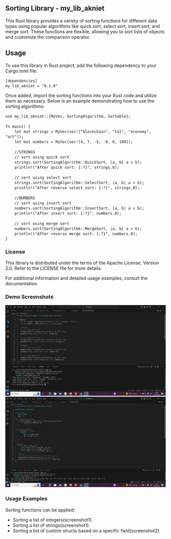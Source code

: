 ## Sorting Library - my_lib_akniet
This Rust library provides a variety of sorting functions for different data types using popular algorithms like quick sort, select sort, insert sort, and merge sort. These functions are flexible, allowing you to sort lists of objects and customize the comparison operator.

## Usage

To use this library in Rust project, add the following dependency to your Cargo.toml file:
```
[dependencies]
my_lib_akniet = "0.1.0"
```
Once added, import the sorting functions into your Rust code and utilize them as necessary. Below is an example demonstrating how to use the sorting algorithms:
```
use my_lib_akniet::{MyVec, SortingAlgorithm, Sortable};

fn main() {
    let mut strings = MyVec(vec!["blockchain", "txt", "economy", "art"]);
    let mut numbers = MyVec(vec![4, 7, -5, -9, 0, 100]);

    //STRINGS
    // sort using quick sort
    strings.sort(SortingAlgorithm::QuickSort, |a, b| a < b);
    println!("After quick sort: {:?}", strings.0);

    // sort using select sort
    strings.sort(SortingAlgorithm::SelectSort, |a, b| a > b);
    println!("After reverse select sort: {:?}", strings.0);

    //NUMBERS
    // sort using insert sort
    numbers.sort(SortingAlgorithm::InsertSort, |a, b| a < b);
    println!("After insert sort: {:?}", numbers.0);

    // sort using merge sort
    numbers.sort(SortingAlgorithm::MergeSort, |a, b| a > b);
    println!("After reverse merge sort: {:?}", numbers.0);
}
```

### License
This library is distributed under the terms of the Apache License, Version 2.0. Refer to the LICENSE file for more details.

For additional information and detailed usage examples, consult the documentation.

### Demo Screenshots
![Example1 Screenshot](screen1.png)
![Example2 Screenshot](screen2.png)

### Usage Examples
Sorting functions can be applied:

- Sorting a list of integers(screenshot1).
- Sorting a list of strings(screenshot1).
- Sorting a list of custom structs based on a specific field(screenshot2).
